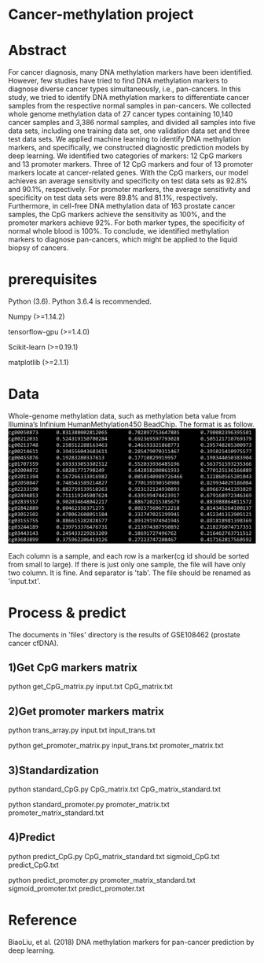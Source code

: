# Cancer-methylation project
# Abstract
For cancer diagnosis, many DNA methylation markers have been identified. However, few studies have tried to find DNA methylation markers to diagnose diverse cancer types simultaneously, i.e., pan-cancers. In this study, we tried to identify DNA methylation markers to differentiate cancer samples from the respective normal samples in pan-cancers. We collected whole genome methylation data of 27 cancer types containing 10,140 cancer samples and 3,386 normal samples, and divided all samples into five data sets, including one training data set, one validation data set and three test data sets. We applied machine learning to identify DNA methylation markers, and specifically, we constructed diagnostic prediction models by deep learning. We identified two categories of markers: 12 CpG markers and 13 promoter markers. Three of 12 CpG markers and four of 13 promoter markers locate at cancer-related genes. With the CpG markers, our model achieves an average sensitivity and specificity on test data sets as 92.8% and 90.1%, respectively. For promoter markers, the average sensitivity and specificity on test data sets were 89.8% and 81.1%, respectively. Furthermore, in cell-free DNA methylation data of 163 prostate cancer samples, the CpG markers achieve the sensitivity as 100%, and the promoter markers achieve 92%. For both marker types, the specificity of normal whole blood is 100%. To conclude, we identified methylation markers to diagnose pan-cancers, which might be applied to the liquid biopsy of cancers.


# prerequisites
Python (3.6). Python 3.6.4 is recommended.

Numpy (>=1.14.2)

tensorflow-gpu (>=1.4.0)

Scikit-learn (>=0.19.1)

matplotlib (>=2.1.1)

# Data
Whole-genome methylation data, such as methylation beta value from Illumina’s Infinium HumanMethylation450 BeadChip. The format is as follow.
![image](https://github.com/BiaoLiu2017/Cancer-methylation/blob/master/images/input.png)

Each column is a sample, and each row is a marker(cg id should be sorted from small to large). If there is just only one sample, the file will have only two column. It is fine. And separator is 'tab'. The file should be renamed as 'input.txt'.

# Process & predict

The documents in 'files' directory is the results of GSE108462 (prostate cancer cfDNA).

## 1)Get CpG markers matrix
python get_CpG_matrix.py input.txt CpG_matrix.txt

## 2)Get promoter markers matrix
python trans_array.py input.txt input_trans.txt

python get_promoter_matrix.py input_trans.txt promoter_matrix.txt

## 3)Standardization
python standard_CpG.py CpG_matrix.txt CpG_matrix_standard.txt

python standard_promoter.py promoter_matrix.txt promoter_matrix_standard.txt

## 4)Predict
python predict_CpG.py CpG_matrix_standard.txt sigmoid_CpG.txt predict_CpG.txt

python predict_promoter.py promoter_matrix_standard.txt sigmoid_promoter.txt predict_promoter.txt

# Reference
BiaoLiu, et al. (2018) DNA methylation markers for pan-cancer prediction by deep learning.
